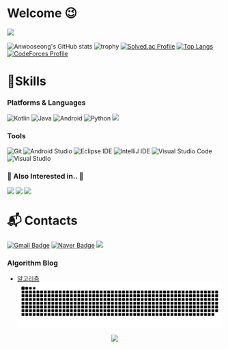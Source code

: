 # Welcome 😉

<img src="https://capsule-render.vercel.app/api?type=waving&color=gradient&text=An%20Woo%20Seong&fontSize=90" />


![Anwooseong's GitHub stats](https://github-readme-stats.vercel.app/api?username=Anwooseong&show_icons=true&theme=radical)
![trophy](https://github-profile-trophy.vercel.app/?username=Anwooseong&theme=gruvbox)
[![Solved.ac Profile](http://mazassumnida.wtf/api/v2/generate_badge?boj=ghi09194)](https://solved.ac/ghi09194/)
[![Top Langs](https://github-readme-stats.vercel.app/api/top-langs/?username=anwooseong&layout=compact&theme=tokyonight&langs_count=5)](https://github.com/anuraghazra/github-readme-stats)
[![CodeForces Profile](https://cf.leed.at?id=aws5624)](https://codeforces.com/profile/aws5624)

# 💪Skills
### Platforms & Languages
![Kotlin](https://img.shields.io/badge/Kotlin-7F52FF.svg?&style=for-the-badge&logo=Kotlin&logoColor=white)
![Java](https://img.shields.io/badge/Java-007396.svg?&style=for-the-badge&logo=Java&logoColor=white)
![Android](https://img.shields.io/badge/Android-3DDC84.svg?&style=for-the-badge&logo=Android&logoColor=white)
![Python](https://img.shields.io/badge/Python-3776AB.svg?&style=for-the-badge&logo=Python&logoColor=white)
<img src="https://img.shields.io/badge/Swift-FA7343?style=flat-square&logo=Swift&logoColor=white"/>


### Tools
![Git](https://img.shields.io/badge/Git-F05032.svg?&style=for-the-badge&logo=Git&logoColor=white)
![Android Studio](https://img.shields.io/badge/Android%20Studio-3DDC84.svg?&style=for-the-badge&logo=Android%20Studio&logoColor=white)
![Eclipse IDE](https://img.shields.io/badge/Eclipse%20IDE-2C2255.svg?&style=for-the-badge&logo=Eclipse%20IDE&logoColor=white)
![IntelliJ IDE](https://img.shields.io/badge/Intellij%20IDEA-000000.svg?&style=for-the-badge&logo=Intellij%20IDEA&logoColor=white)
![Visual Studio Code](https://img.shields.io/badge/Visual%20Studio%20Code-007ACC.svg?&style=for-the-badge&logo=Visual%20Studio%20Code&logoColor=white)
![Visual Studio](https://img.shields.io/badge/Visual%20Studio-5C2D91.svg?&style=for-the-badge&logo=Visual%20Studio&logoColor=white)

### 🤔 Also Interested in.. 🤔
<img src="https://img.shields.io/badge/iOS-000000?style=flat-square&logo=iOS&logoColor=white"/>  <img src="https://img.shields.io/badge/Spring-6DB33F?style=flat-square&logo=Spring&logoColor=white"/> <img src="https://img.shields.io/badge/Backend-6DB33F?style=flat-square&logoColor=white"/>

# :mailbox_with_mail: Contacts
[![Gmail Badge](https://img.shields.io/badge/Gmail-d14836?style=flat-square&logo=Gmail&logoColor=white&link=mailto:kimsh1691@gmail.com)](mailto:aws56240@gmail.com)
[![Naver Badge](https://img.shields.io/badge/Naver-03C75A?style=flat-square&logo=Naver&logoColor=white&link=mailto:rlatngus1691@naver.com)](mailto:aws5624@naver.com)
<a href="https://www.instagram.com/9_9w.s/"><img src="https://img.shields.io/badge/Instagram-E4405F?style=flat-square&logo=Instagram&logoColor=white&link=https://www.instagram.com/9_9w.s/"/></a>

### Algorithm Blog
- [알고리즘](https://velog.io/@aws5624?tag=%EC%95%8C%EA%B3%A0%EB%A6%AC%EC%A6%98)
![](https://github.com/Anwooseong/Anwooseong/blob/output/github-contribution-grid-snake.svg)
<p align="center">
  <a href="https://hits.seeyoufarm.com"><img src="https://hits.seeyoufarm.com/api/count/incr/badge.svg?url=https%3A%2F%2Fgithub.com%2FAnwooseong&count_bg=%2323E7E7E7&title_bg=%2323785454&icon=github.svg&icon_color=%23E7E7E7&title=hits&edge_flat=false"/></a>
</p>
